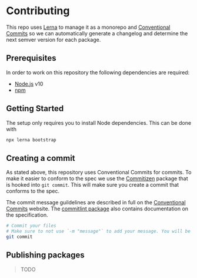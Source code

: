 # Contributing

This repo uses [Lerna](https://lerna.js.org) to manage it as a monorepo and [Conventional Commits](https://www.conventionalcommits.org/en/v1.0.0/) so we can automatically generate a changelog and determine the next semver version for each package.

## Prerequisites

In order to work on this repository the following dependencies are required:

- [Node.js](https://nodejs.org/en/download/) v10
- [npm](https://www.npmjs.com/)

## Getting Started

The setup only requires you to install Node dependencies. This can be done with

```sh
npx lerna bootstrap
```

## Creating a commit

As stated above, this repository uses Conventional Commits for commits. To make it easier to conform to the spec we use the [Commitizen](https://commitizen.github.io/cz-cli/) package that is hooked into `git commit`. This will make sure you create a commit that conforms to the spec.

The commit message guildelines are described in full on the [Conventional Commits](https://www.conventionalcommits.org/en/v1.0.0/) website. The [commitlint package](https://github.com/conventional-changelog/commitlint/tree/master/%40commitlint/config-conventional) also contains documentation on the specification.

```sh
# Commit your files
# Make sure to not use `-m "message"` to add your message. You will be prompted for this.
git commit
```

## Publishing packages

> TODO
